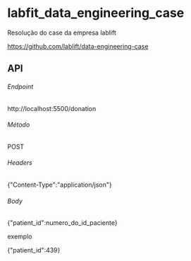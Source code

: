 # labfit_data_engineering_case

Resolução do case da empresa lablift

https://github.com/lablift/data-engineering-case


## API

###### Endpoint
http://localhost:5500/donation
###### Método
POST
###### Headers
{"Content-Type":"application/json"}
###### Body
{"patient_id":numero_do_id_paciente}

exemplo

{"patient_id":439}





